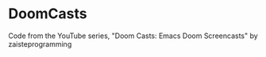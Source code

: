 # DoomCasts
Code from the YouTube series, "Doom Casts: Emacs Doom Screencasts" by zaisteprogramming
